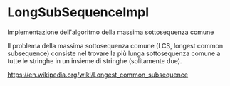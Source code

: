# LongSubSequenceImpl
Implementazione dell'algoritmo della massima sottosequenza comune

Il problema della massima sottosequenza comune (LCS, longest common subsequence) consiste nel trovare la più lunga sottosequenza comune a tutte le stringhe 
in un insieme di stringhe (solitamente due). 

https://en.wikipedia.org/wiki/Longest_common_subsequence

